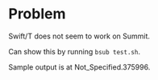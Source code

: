 # Problem

Swift/T does not seem to work on Summit.

Can show this by running `bsub test.sh`.

Sample output is at Not_Specified.375996.
